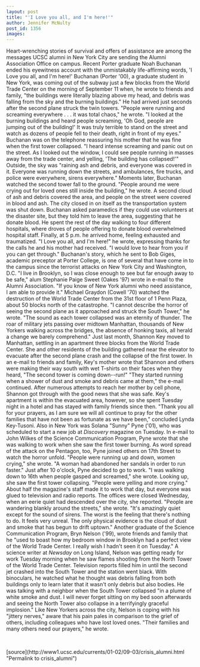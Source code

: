```yaml
---
layout: post
title: "'I Love you all, and I'm here!'"
author: Jennifer McNulty
post_id: 1356
images:
---
```


<p>
  Heart-wrenching stories of survival and offers of assistance are among the messages UCSC alumni in New York City are sending the Alumni Association Office on campus. Recent Porter graduate Noah Buchanan ended his eyewitness account with the unmistakably life-affirming words, 'I Love you all, and I'm here!' Buchanan (Porter '00), a graduate student in New York, was coming out of the subway just a few blocks from the World Trade Center on the morning of September 11 when, he wrote to friends and family, "the buildings were literally blazing above my head, and debris was falling from the sky and the burning buildings." He had arrived just seconds after the second plane struck the twin towers. "People were running and screaming everywhere . . . it was total chaos," he wrote. "I looked at the burning buildings and heard people screaming, 'Oh God, people are jumping out of the building!' It was truly terrible to stand on the street and watch as dozens of people fell to their death, right in front of my eyes." Buchanan was on the telephone reassuring his mother that he was fine when the first tower collapsed. "I heard intense screaming and panic out on the street. As I looked out the window, I could see people running in masses away from the trade center, and yelling, 'The building has collapsed!'" Outside, the sky was "raining ash and debris, and everyone was covered in it. Everyone was running down the streets, and ambulances, fire trucks, and police were everywhere, sirens everywhere." Moments later, Buchanan watched the second tower fall to the ground. "People around me were crying out for loved ones still inside the building," he wrote. A second cloud of ash and debris covered the area, and people on the street were covered in blood and ash. The city closed in on itself as the transportation system was shut down. Buchanan asked paramedics if they could use volunteers at the disaster site, but they told him to leave the area, suggesting that he donate blood. He spent the rest of the day walking to four different hospitals, where droves of people offering to donate blood overwhelmed hospital staff. Finally, at 5 p.m. he arrived home, feeling exhausted and traumatized. "I Love you all, and I'm here!" he wrote, expressing thanks for the calls he and his mother had received. "I would love to hear from you if you can get through." Buchanan's story, which he sent to Bob Giges, academic preceptor at Porter College, is one of several that have come in to the campus since the terrorist attacks on New York City and Washington, D.C. "I live in Brooklyn, so I was close enough to see but far enough away to be safe," alum Stephanie Paige Sweet (Oakes '97) wrote in e-mail to the Alumni Association. "If you know of New York alumni who need assistance, I am able to provide it." Michael Graydon (Cowell '70) watched the destruction of the World Trade Center from the 31st floor of 1 Penn Plaza, about 50 blocks north of the catastrophe. "I cannot describe the horror of seeing the second plane as it approached and struck the South Tower," he wrote. "The sound as each tower collapsed was an eternity of thunder. The roar of military jets passing over midtown Manhattan, thousands of New Yorkers walking across the bridges, the absence of honking taxis, all herald a change we barely comprehend." Just last month, Shannon Key moved to Manhattan, settling in an apartment three blocks from the World Trade Center. She and other residents of the building gathered near the elevator to evacuate after the second plane crash and the collapse of the first tower. In an e-mail to friends and family, Key's mother wrote that Shannon and others were making their way south with wet T-shirts on their faces when they heard, "The second tower is coming down--run!" "They started running when a shower of dust and smoke and debris came at them," the e-mail continued. After numerous attempts to reach her mother by cell phone, Shannon got through with the good news that she was safe. Key's apartment is within the evacuated area, however, so she spent Tuesday night in a hotel and has stayed with family friends since then. "Thank you all for your prayers, as I am sure we will all continue to pray for the other families that have not been as fortunate as we have been," concluded Lynda Key-Tusoni. Also in New York was Solana "Sunny" Pyne ('01), who was scheduled to start a new job at <i>Discovery</i> magazine on Tuesday. In e-mail to John Wilkes of the Science Communication Program, Pyne wrote that she was walking to work when she saw the first tower burning. As word spread of the attack on the Pentagon, too, Pyne joined others on 17th Street to watch the horror unfold. "People were running up and down, women crying," she wrote. "A woman had abandoned her sandals in order to run faster." Just after 10 o'clock, Pyne decided to go to work. "I was walking down to 16th when people gasped and screamed," she wrote. Looking up, she saw the first tower collapsing. "People were yelling and more crying." About half the magazine's staff made it to work that day, but everyone was glued to television and radio reports. The offices were closed Wednesday, when an eerie quiet had descended over the city, she reported. "People are wandering blankly around the streets," she wrote. "It's amazingly quiet except for the sound of sirens. The worst is the feeling that there's nothing to do. It feels very unreal. The only physical evidence is the cloud of dust and smoke that has begun to drift uptown." Another graduate of the Science Communication Program, Bryn Nelson ('99), wrote friends and family that he "used to boast how my bedroom window in Brooklyn had a perfect view of the World Trade Center. I really wish I hadn't seen it on Tuesday." A science writer at <i>Newsday</i> on Long Island, Nelson was getting ready for work Tuesday morning when he saw flames shooting from the North Tower of the World Trade Center. Television reports filled him in until the second jet crashed into the South Tower and the station went black. With binoculars, he watched what he thought was debris falling from both buildings only to learn later that it wasn't only debris but also bodies. He was talking with a neighbor when the South Tower collapsed "in a plume of white smoke and dust. I will never forget sitting on my bed soon afterwards and seeing the North Tower also collapse in a terrifyingly graceful implosion." Like New Yorkers across the city, Nelson is coping with his "jittery nerves," aware that his pain pales in comparison to the grief of others, including colleagues who have lost loved ones. "Their families and many others need our prayers," he wrote.
</p>
<p>
  <br>

</p>
[source](http://www1.ucsc.edu/currents/01-02/09-03/crisis_alumni.html "Permalink to crisis_alumni")
